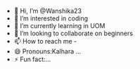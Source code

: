 - 👋 Hi, I’m @Wanshika23
- 👀 I’m interested in coding
- 🌱 I’m currently learning in UOM 
- 💞️ I’m looking to collaborate on beginners
- 📫 How to reach me -
- 😄 Pronouns:Kalhara ...
- ⚡ Fun fact:...

<!---
Wanshika23/Wanshika23 is a ✨ special ✨ repository because its `README.md` (this file) appears on your GitHub profile.
You can click the Preview link to take a look at your changes.
--->
